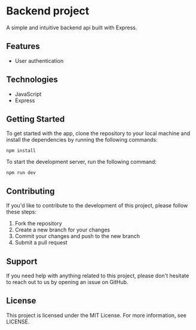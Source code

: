 # Backend project
A simple and intuitive backend api built with Express.

## Features
- User authentication

## Technologies
- JavaScript
- Express

## Getting Started
To get started with the app, clone the repository to your local machine and install the dependencies by running the following commands:
```console
npm install
```
To start the development server, run the following command:
```console
npm run dev
```

## Contributing
If you'd like to contribute to the development of this project, please follow these steps:

1. Fork the repository
2. Create a new branch for your changes
3. Commit your changes and push to the new branch
4. Submit a pull request

## Support
If you need help with anything related to this project, please don't hesitate to reach out to us by opening an issue on GitHub.

## License
This project is licensed under the MIT License. For more information, see LICENSE.